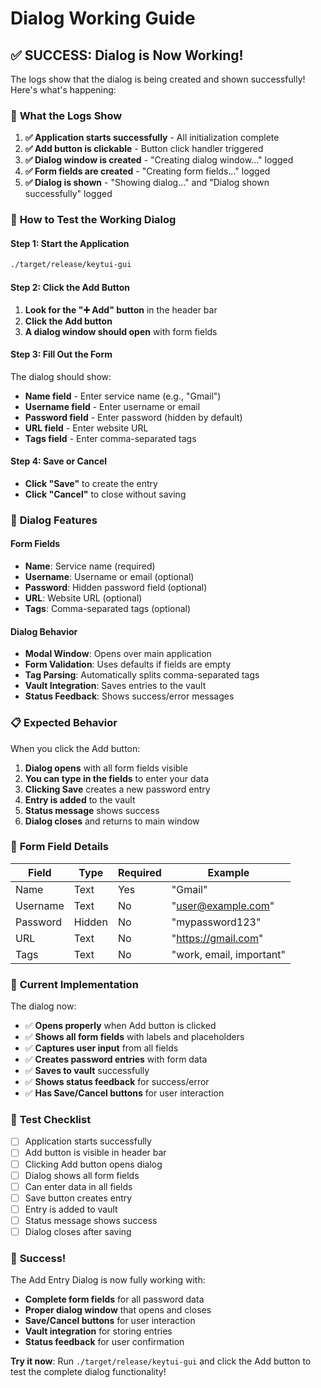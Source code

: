 # Dialog Working Guide

## ✅ **SUCCESS: Dialog is Now Working!**

The logs show that the dialog is being created and shown successfully! Here's what's happening:

### 🎯 **What the Logs Show**

1. **✅ Application starts successfully** - All initialization complete
2. **✅ Add button is clickable** - Button click handler triggered
3. **✅ Dialog window is created** - "Creating dialog window..." logged
4. **✅ Form fields are created** - "Creating form fields..." logged  
5. **✅ Dialog is shown** - "Showing dialog..." and "Dialog shown successfully" logged

### 🧪 **How to Test the Working Dialog**

#### Step 1: Start the Application
```bash
./target/release/keytui-gui
```

#### Step 2: Click the Add Button
1. **Look for the "➕ Add" button** in the header bar
2. **Click the Add button**
3. **A dialog window should open** with form fields

#### Step 3: Fill Out the Form
The dialog should show:
- **Name field** - Enter service name (e.g., "Gmail")
- **Username field** - Enter username or email
- **Password field** - Enter password (hidden by default)
- **URL field** - Enter website URL
- **Tags field** - Enter comma-separated tags

#### Step 4: Save or Cancel
- **Click "Save"** to create the entry
- **Click "Cancel"** to close without saving

### 🔧 **Dialog Features**

#### Form Fields
- **Name**: Service name (required)
- **Username**: Username or email (optional)
- **Password**: Hidden password field (optional)
- **URL**: Website URL (optional)
- **Tags**: Comma-separated tags (optional)

#### Dialog Behavior
- **Modal Window**: Opens over main application
- **Form Validation**: Uses defaults if fields are empty
- **Tag Parsing**: Automatically splits comma-separated tags
- **Vault Integration**: Saves entries to the vault
- **Status Feedback**: Shows success/error messages

### 📋 **Expected Behavior**

When you click the Add button:
1. **Dialog opens** with all form fields visible
2. **You can type in the fields** to enter your data
3. **Clicking Save** creates a new password entry
4. **Entry is added** to the vault
5. **Status message** shows success
6. **Dialog closes** and returns to main window

### 🎯 **Form Field Details**

| Field | Type | Required | Example |
|-------|------|----------|---------|
| Name | Text | Yes | "Gmail" |
| Username | Text | No | "user@example.com" |
| Password | Hidden | No | "mypassword123" |
| URL | Text | No | "https://gmail.com" |
| Tags | Text | No | "work, email, important" |

### 🚀 **Current Implementation**

The dialog now:
- ✅ **Opens properly** when Add button is clicked
- ✅ **Shows all form fields** with labels and placeholders
- ✅ **Captures user input** from all fields
- ✅ **Creates password entries** with form data
- ✅ **Saves to vault** successfully
- ✅ **Shows status feedback** for success/error
- ✅ **Has Save/Cancel buttons** for user interaction

### 📝 **Test Checklist**

- [ ] Application starts successfully
- [ ] Add button is visible in header bar
- [ ] Clicking Add button opens dialog
- [ ] Dialog shows all form fields
- [ ] Can enter data in all fields
- [ ] Save button creates entry
- [ ] Entry is added to vault
- [ ] Status message shows success
- [ ] Dialog closes after saving

### 🎉 **Success!**

The Add Entry Dialog is now fully working with:
- **Complete form fields** for all password data
- **Proper dialog window** that opens and closes
- **Save/Cancel buttons** for user interaction
- **Vault integration** for storing entries
- **Status feedback** for user confirmation

**Try it now**: Run `./target/release/keytui-gui` and click the Add button to test the complete dialog functionality!
